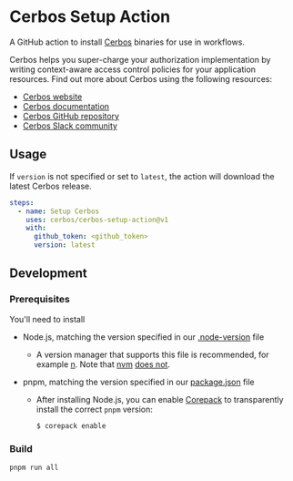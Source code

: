 # Cerbos Setup Action

A GitHub action to install [Cerbos](https://github.com/cerbos/cerbos) binaries for use in workflows.

Cerbos helps you super-charge your authorization implementation by writing context-aware access control policies for your application resources. Find out more about Cerbos using the following resources:

- [Cerbos website](https://cerbos.dev)
- [Cerbos documentation](https://docs.cerbos.dev)
- [Cerbos GitHub repository](https://github.com/cerbos/cerbos)
- [Cerbos Slack community](http://go.cerbos.io/slack)

## Usage

If `version` is not specified or set to `latest`, the action will download the latest Cerbos release.

```yaml
steps:
  - name: Setup Cerbos
    uses: cerbos/cerbos-setup-action@v1
    with:
      github_token: <github_token>
      version: latest
```

## Development

### Prerequisites

You'll need to install

- Node.js, matching the version specified in our [.node-version](../.node-version) file

  - A version manager that supports this file is recommended, for example [n](https://github.com/tj/n#readme).
    Note that [nvm](https://github.com/nvm-sh/nvm) [does not](https://github.com/nvm-sh/nvm/issues/794).

- pnpm, matching the version specified in our [package.json](./package.json) file

  - After installing Node.js, you can enable [Corepack](https://nodejs.org/api/corepack.html) to transparently install the correct `pnpm` version:
    ```console
    $ corepack enable
    ```

### Build

```
pnpm run all
```
